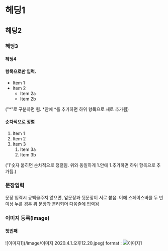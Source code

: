 # 헤딩1
## 헤딩2
### 헤딩3
#### 헤딩4


#### 항목으로만 입력. 

* Item 1 
* Item 2 
    * Item 2a 
    * Item 2b 
    
 
 
 ("*"로 구분하면 됨. *안에 *를 추가하면 하위 항목으로 새로 추가됨)    


#### 순차적으로 정렬 

1. Item 1 
1. Item 2 
1. Item 3 
    1. Item 3a 
    1. Item 3b
 
 
 
 ('1'숫자 붙히면 순차적으로 정렬됨. 위와 동일하게 1.안에 1.추가하면 하위 항목으로 추가됨.) 




### 문장입력

문장 입력시 공백을주지 않으면, 앞문장과 뒷문장이 서로 붙음. 이에 스페이스바를 두 번 이상 누를 경우  위 문장과 분리되어 다음줄에 입력됨 


### 이미지 등록(Image)
#### 첫번째 

![이미지1](/image/이미지 2020.4.1.오후12.20.jpeg)
format : ![이미지1](url링크)

